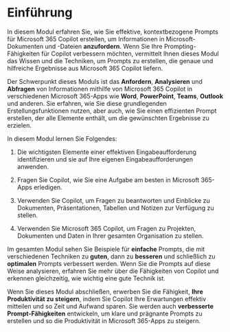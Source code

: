 # Einführung

In diesem Modul erfahren Sie, wie Sie effektive, kontextbezogene Prompts für Microsoft 365 Copilot erstellen, um Informationen in Microsoft-Dokumenten und -Dateien **anzufordern**. Wenn Sie Ihre Prompting-Fähigkeiten für Copilot verbessern möchten, vermittelt Ihnen dieses Modul das Wissen und die Techniken, um Prompts zu erstellen, die genaue und hilfreiche Ergebnisse aus Microsoft 365 Copilot liefern.

Der Schwerpunkt dieses Moduls ist das **Anfordern**, **Analysieren** und **Abfragen** von Informationen mithilfe von Microsoft 365 Copilot in verschiedenen Microsoft 365-Apps wie **Word**, **PowerPoint**, **Teams**, **Outlook** und anderen. Sie erfahren, wie Sie diese grundlegenden Erstellungsfunktionen nutzen, aber auch, wie Sie einen effizienten Prompt erstellen, der alle Elemente enthält, um die gewünschten Ergebnisse zu erzielen.

In diesem Modul lernen Sie Folgendes:

1. Die wichtigsten Elemente einer effektiven Eingabeaufforderung identifizieren und sie auf Ihre eigenen Eingabeaufforderungen anwenden.

1. Fragen Sie Copilot, wie Sie eine Aufgabe am besten in Microsoft 365-Apps erledigen.

1. Verwenden Sie Copilot, um Fragen zu beantworten und Einblicke zu Dokumenten, Präsentationen, Tabellen und Notizen zur Verfügung zu stellen.

1. Verwenden Sie Microsoft 365 Copilot, um Fragen zu Projekten, Dokumenten und Daten in Ihrer gesamten Organisation zu stellen.

Im gesamten Modul sehen Sie Beispiele für **einfache** Prompts, die mit verschiedenen Techniken zu **guten**, dann zu **besseren** und schließlich zu **optimalen** Prompts verbessert werden. Wenn Sie die Prompts auf diese Weise analysieren, erfahren Sie mehr über die Fähigkeiten von Copilot und erkennen gleichzeitig, wie wichtig eine gute Technik ist.

Wenn Sie dieses Modul abschließen, erwerben Sie die Fähigkeit, **Ihre Produktivität zu steigern**, indem Sie Copilot Ihre Erwartungen effektiv mitteilen und so Zeit und Aufwand sparen. Sie werden auch **verbesserte Prompt-Fähigkeiten** entwickeln, um klare und prägnante Prompts zu erstellen und so die Produktivität in Microsoft 365-Apps zu steigern.
